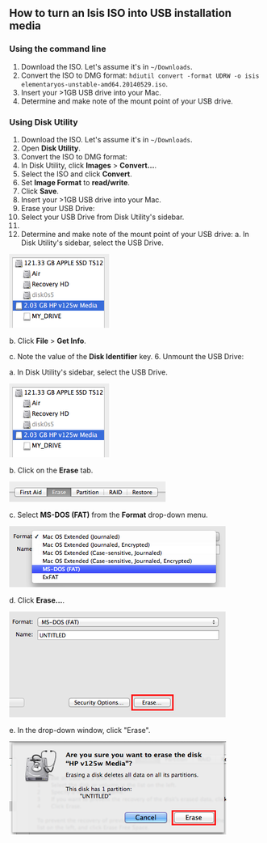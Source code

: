 ## How to turn an Isis ISO into USB installation media

### Using the command line

1. Download the ISO. Let's assume it's in `~/Downloads`.
2. Convert the ISO to DMG format: `hdiutil convert -format UDRW -o isis elementaryos-unstable-amd64.20140529.iso`.
3. Insert your >1GB USB drive into your Mac.
4. Determine and make note of the mount point of your USB drive.

### Using Disk Utility

1. Download the ISO. Let's assume it's in `~/Downloads`.
2. Open **Disk Utility**.
3. Convert the ISO to DMG format:
  1. In Disk Utility, click **Images** > **Convert...**.
  2. Select the ISO and click **Convert**.
  3. Set **Image Format** to **read/write**.
  4. Click **Save**.
4. Insert your >1GB USB drive into your Mac.
5. Erase your USB Drive:
  1. Select your USB Drive from Disk Utility's sidebar.
  2.
5. Determine and make note of the mount point of your USB drive:
  a. In Disk Utility's sidebar, select the USB Drive.

  ![no-fde](img/select-usb.png)

  b. Click **File** > **Get Info**.

  c. Note the value of the **Disk Identifier** key.
6. Unmount the USB Drive:

  a. In Disk Utility's sidebar, select the USB Drive.

  ![no-fde](img/select-usb.png)

  b. Click on the **Erase** tab.

  ![erase-tab](img/erase-tab.png)

  c. Select **MS-DOS (FAT)** from the **Format** drop-down menu.

  ![erase-tab](img/format-fat.png)

  d. Click **Erase...**.

  ![erase-button](img/erase-button.png)

  e. In the drop-down window, click "Erase".

  ![erase-confirm](img/erase-confirm.png)
